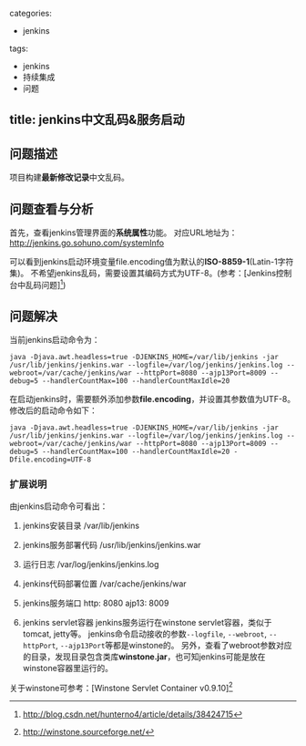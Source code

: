
categories:
  - jenkins

tags:
  - jenkins
  - 持续集成
  - 问题

title: jenkins中文乱码&服务启动
---


## 问题描述
项目构建**最新修改记录**中文乱码。


## 问题查看与分析
首先，查看jenkins管理界面的**系统属性**功能。
对应URL地址为：http://jenkins.go.sohuno.com/systemInfo

可以看到jenkins启动环境变量file.encoding值为默认的**ISO-8859-1**(Latin-1字符集)。
不希望jenkins乱码，需要设置其编码方式为UTF-8。(参考：[Jenkins控制台中乱码问题][^1])


## 问题解决
当前jenkins启动命令为：
``` shell
java -Djava.awt.headless=true -DJENKINS_HOME=/var/lib/jenkins -jar /usr/lib/jenkins/jenkins.war --logfile=/var/log/jenkins/jenkins.log --webroot=/var/cache/jenkins/war --httpPort=8080 --ajp13Port=8009 --debug=5 --handlerCountMax=100 --handlerCountMaxIdle=20
```

在启动jenkins时，需要额外添加参数**file.encoding**，并设置其参数值为UTF-8。
修改后的启动命令如下：
``` shell
java -Djava.awt.headless=true -DJENKINS_HOME=/var/lib/jenkins -jar /usr/lib/jenkins/jenkins.war --logfile=/var/log/jenkins/jenkins.log --webroot=/var/cache/jenkins/war --httpPort=8080 --ajp13Port=8009 --debug=5 --handlerCountMax=100 --handlerCountMaxIdle=20 -Dfile.encoding=UTF-8
```


### 扩展说明
由jenkins启动命令可看出：

1. jenkins安装目录
/var/lib/jenkins

2. jenkins服务部署代码
/usr/lib/jenkins/jenkins.war

3. 运行日志
/var/log/jenkins/jenkins.log

4. jenkins代码部署位置
/var/cache/jenkins/war

5. jenkins服务端口
http: 8080
ajp13: 8009

6. jenkins servlet容器
jenkins服务运行在winstone servlet容器，类似于tomcat, jetty等。
jenkins命令启动接收的参数`--logfile`, `--webroot`, `--httpPort`, `--ajp13Port`等都是winstone的。
另外，查看了webroot参数对应的目录，发现目录包含类库**winstone.jar**，也可知jenkins可能是放在winstone容器里运行的。

关于winstone可参考：[Winstone Servlet Container v0.9.10][^6]



[^1]: http://blog.csdn.net/hunterno4/article/details/38424715
[^2]: http://lee2013.iteye.com/blog/2108612
[^3]: http://zhidao.baidu.com/question/177248555728533364.html
[^4]: http://lee2013.iteye.com/blog/2108612
[^5]: http://www.xuebuyuan.com/2108588.html
[^6]: http://winstone.sourceforge.net/


